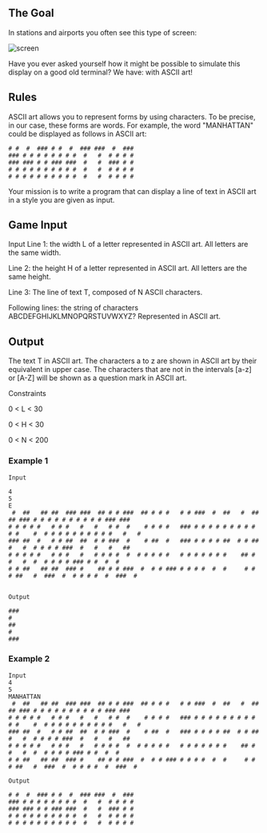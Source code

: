 ## The Goal
In stations and airports you often see this type of screen:

![screen](https://www.codingame.com/fileservlet?id=21824381272)

Have you ever asked yourself how it might be possible to simulate this display on a good old terminal? We have: with ASCII art!

## Rules
ASCII art allows you to represent forms by using characters. To be precise, in our case, these forms are words. For example, the word "MANHATTAN" could be displayed as follows in ASCII art:

 

	# #  #  ### # #  #  ### ###  #  ###
	### # # # # # # # #  #   #  # # # #
	### ### # # ### ###  #   #  ### # #
	# # # # # # # # # #  #   #  # # # #
	# # # # # # # # # #  #   #  # # # #

​Your mission is to write a program that can display a line of text in ASCII art in a style you are given as input.

## Game Input
Input
Line 1: the width L of a letter represented in ASCII art. All letters are the same width.

Line 2: the height H of a letter represented in ASCII art. All letters are the same height.

Line 3: The line of text T, composed of N ASCII characters.

Following lines: the string of characters ABCDEFGHIJKLMNOPQRSTUVWXYZ? Represented in ASCII art.

## Output
The text T in ASCII art.
The characters a to z are shown in ASCII art by their equivalent in upper case.
The characters that are not in the intervals [a-z] or [A-Z] will be shown as a question mark in ASCII art.

Constraints

0 < L < 30

0 < H < 30

0 < N < 200

### Example 1

	Input
	
	4
	5 
	E
	 #  ##   ## ##  ### ###  ## # # ###  ## # # #   # # ###  #  ##   #  ##   ## ### # # # # # # # # # # ### ### 
	# # # # #   # # #   #   #   # #  #    # # # #   ### # # # # # # # # # # #    #  # # # # # # # # # #   #   # 
	### ##  #   # # ##  ##  # # ###  #    # ##  #   ### # # # # ##  # # ##   #   #  # # # # ###  #   #   #   ## 
	# # # # #   # # #   #   # # # #  #  # # # # #   # # # # # # #    ## # #   #  #  # # # # ### # #  #  #       
	# # ##   ## ##  ### #    ## # # ###  #  # # ### # # # #  #  #     # # # ##   #  ###  #  # # # #  #  ###  #  
	

	Output

	### 
	#   
	##  
	#  
	### 
	
### Example 2

	Input
	4
	5
	MANHATTAN
	 #  ##   ## ##  ### ###  ## # # ###  ## # # #   # # ###  #  ##   #  ##   ## ### # # # # # # # # # # ### ### 
	# # # # #   # # #   #   #   # #  #    # # # #   ### # # # # # # # # # # #    #  # # # # # # # # # #   #   # 
	### ##  #   # # ##  ##  # # ###  #    # ##  #   ### # # # # ##  # # ##   #   #  # # # # ###  #   #   #   ## 
	# # # # #   # # #   #   # # # #  #  # # # # #   # # # # # # #    ## # #   #  #  # # # # ### # #  #  #       
	# # ##   ## ##  ### #    ## # # ###  #  # # ### # # # #  #  #     # # # ##   #  ###  #  # # # #  #  ###  #  

	Output

	# #  #  ### # #  #  ### ###  #  ###  
	### # # # # # # # #  #   #  # # # #  
	### ### # # ### ###  #   #  ### # #  
	# # # # # # # # # #  #   #  # # # #  
	# # # # # # # # # #  #   #  # # # # 